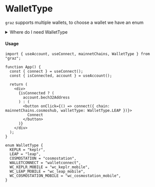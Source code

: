 # WalletType

`graz` supports multiple wallets, to choose a wallet we have an enum

<details><summary>Where do I need WalletType</summary>
<p>

- [`useConnect`](../hooks/useConnect.md)
- [`useCheckWallet`](../hooks/useCheckWallet.md)
- [`useSuggestChainAndConnect`](../hooks/useSuggestChainAndConnect.md)
- [`GrazProvider`](../provider/grazProvider.md)

</p>
</details>

#### Usage

```tsx
import { useAccount, useConnect, mainnetChains, WalletType } from "graz";

function App() {
  const { connect } = useConnect();
  const { isConnected, account } = useAccount();

  return (
    <div>
      {isConnected ? (
        account.bech32Address
      ) : (
        <button onClick={() => connect({ chain: mainnetChains.cosmoshub, walletType: WalletType.LEAP })}>
          Connect
        </button>
      )}
    </div>
  );
}
```

```tsx
enum WalletType {
  KEPLR = "keplr",
  LEAP = "leap",
  COSMOSTATION = "cosmostation",
  WALLETCONNECT = "walletconnect",
  WC_KEPLR_MOBILE = "wc_keplr_mobile",
  WC_LEAP_MOBILE = "wc_leap_mobile",
  WC_COSMOSTATION_MOBILE = "wc_cosmostation_mobile",
}
```
